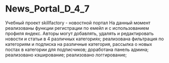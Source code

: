# News_Portal_D_4_7
Учебный проект skillfactory - новостной портал
На данный момент реализованы функции регистрации по емейл и с использованием профиля яндекс. 
Авторы могут добавлять, удалять и редактировать новости и статьи в 4 различных категориях;
реализована фильтрация по категориям и подписка на различные категория, рассылка о новых постах в категории для подписчиков;
доработана панель админа;
реализовано кэширование;
реализовано логгирование;
